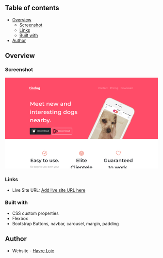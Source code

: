 ## Table of contents

- [Overview](#overview)
  - [Screenshot](#screenshot)
  - [Links](#links)
  - [Built with](#built-with)
- [Author](#author)

## Overview

### Screenshot

![screenshot](./images/tindog.png)

### Links

- Live Site URL: [Add live site URL here](https://your-live-site-url.com)

### Built with

- CSS custom properties
- Flexbox
- Bootstrap Buttons, navbar, carousel, margin, padding

## Author

- Website - [Havre Loic](https://www.your-site.com)
